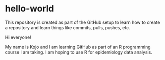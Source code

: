 # hello-world
This repository is created as part of the GitHub setup to learn how to create a repository and learn things like commits, pulls, pushes, etc.

Hi everyone!

My name is Kojo and I am learning GitHub as part of an R programming course I am taking. I am hoping to use R for epidemiology data analysis.
